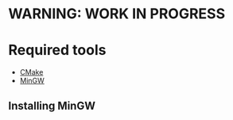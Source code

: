 # WARNING: WORK IN PROGRESS

# Required tools

* [CMake](http://www.cmake.org/)
* [MinGW](http://sourceforge.net/projects/mingw/files/Installer/mingw-get-inst/)

## Installing MinGW

<describe which options to use>